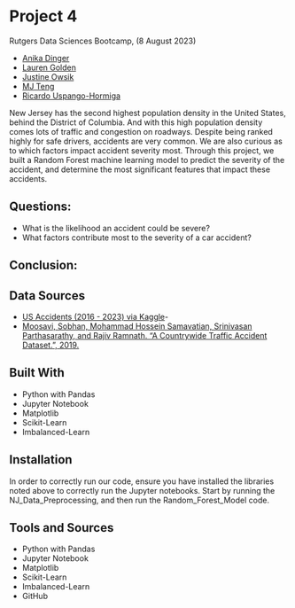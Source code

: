# Project 4

Rutgers Data Sciences Bootcamp, (8 August 2023)

- [Anika Dinger](https://github.com/adinger1)
- [Lauren Golden](https://github.com/laurenhgolden)
- [Justine Owsik](https://github.com/jowsik)
- [MJ Teng](https://github.com/jowsik)
- [Ricardo Uspango-Hormiga](https://github.com/y0ungpr0digy?tab=repositories)

New Jersey has the second highest population density in the United States, behind the District of Columbia. And with this high population density comes lots of traffic and congestion on roadways. Despite being ranked highly for safe drivers, accidents are very common. We are also curious as to which factors impact accident severity most. Through this project, we built a Random Forest machine learning model to predict the severity of the accident, and determine the most significant features that impact these accidents.

## Questions:
- What is the likelihood an accident could be severe?
- What factors contribute most to the severity of a car accident?

## Conclusion:


## Data Sources

- [US Accidents (2016 - 2023) via Kaggle](https://www.kaggle.com/datasets/sobhanmoosavi/us-accidents?resource=download)- 
- [Moosavi, Sobhan, Mohammad Hossein Samavatian, Srinivasan Parthasarathy, and Rajiv Ramnath. “A Countrywide Traffic Accident Dataset.”, 2019.](https://afdc.energy.gov/data/10304)


## Built With

- Python with Pandas
- Jupyter Notebook
- Matplotlib
- Scikit-Learn
- Imbalanced-Learn


## Installation

In order to correctly run our code, ensure you have installed the libraries noted above to correctly run the Jupyter notebooks. Start by running the NJ_Data_Preprocessing, and then run the Random_Forest_Model code.

## Tools and Sources

- Python with Pandas
- Jupyter Notebook
- Matplotlib
- Scikit-Learn
- Imbalanced-Learn
- GitHub

